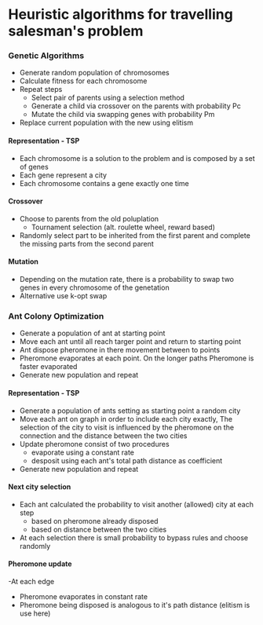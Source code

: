 # Heuristic algorithms for travelling salesman's problem
### Genetic Algorithms
- Generate random population of chromosomes
- Calculate fitness for each chromosome
- Repeat steps
  * Select pair of parents using a selection method
  * Generate a child via crossover on the parents with probability Pc
  * Mutate the child via swapping genes with probability Pm
- Replace current population with the new using elitism

#### Representation - TSP
- Each chromosome is a solution to the problem and is composed by a set of genes
- Each gene represent a city
- Each chromosome contains a gene exactly one time

#### Crossover
- Choose to parents from the old poluplation
  * Tournament selection (alt. roulette wheel, reward based)
- Randomly select part to be inherited from the first parent and complete the missing parts from the second parent

#### Mutation
- Depending on the mutation rate, there is a probability to swap two genes in every chromosome of the genetation
- Alternative use k-opt swap

### Ant Colony Optimization
- Generate a population of ant at starting point
- Move each ant until all reach targer point and return to starting point
- Ant dispose pheromone in there movement between to points
- Pheromone evaporates at each point. On the longer paths Pheromone is faster evaporated
- Generate new population and repeat

#### Representation - TSP
- Generate a population of ants setting as starting point a random city
- Move each ant on graph in order to include each city exactly, The selection of the city to visit is influenced by the pheromone on the connection and the distance between the two cities
- Update pheromone consist of two procedures
  * evaporate using a constant rate
  * desposit using each ant's total path distance as coefficient
- Generate new population and repeat

#### Next city selection
- Each ant calculated the probability to visit another (allowed) city at each step
  * based on pheromone already disposed
  * based on distance between the two cities
- At each selection there is small probability to bypass rules and choose randomly

#### Pheromone update
-At each edge 
  * Pheromone evaporates in constant rate
  * Pheromone being disposed is analogous to it's path distance (elitism is use here)
  
